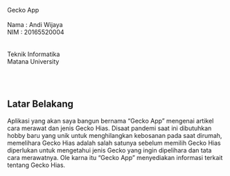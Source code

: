 Gecko App
<br><br>
Nama : Andi Wijaya<br>
NIM : 20165520004<br>
<br><br>
Teknik Informatika<br>
Matana University <br>

<br><br>

<h2>Latar Belakang</h2>

<p>Aplikasi yang akan saya bangun bernama “Gecko App” mengenai artikel cara merawat dan jenis Gecko Hias. Disaat pandemi saat ini dibutuhkan hobby baru yang unik untuk menghilangkan kebosanan pada saat dirumah, memelihara Gecko Hias adalah salah satunya sebelum memilih Gecko Hias diperlukan untuk mengetahui jenis Gecko yang ingin dipelihara dan tata cara merawatnya. Ole karna itu “Gecko App” menyediakan informasi  terkait tentang Gecko Hias.</p>
